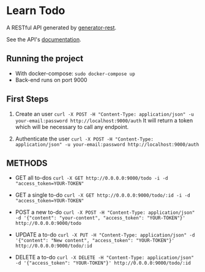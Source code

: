 # Learn Todo

A RESTful API generated by [generator-rest](https://github.com/diegohaz/generator-rest).

See the API's [documentation](DOCS.md).

## Running the project
- With docker-compose: `sudo docker-compose up`
- Back-end runs on port 9000

## First Steps
1) Create an user
`curl -X POST -H "Content-Type: application/json" -u your-email:password http://localhost:9000/auth`
It will return a token which will be necessary to call any endpoint.

2) Authenticate the user 
`curl -X POST -H "Content-Type: application/json" -u your-email:password http://localhost:9000/auth`

## METHODS

- GET all to-dos
`curl -X GET http://0.0.0.0:9000/todo -i -d "access_token=YOUR-TOKEN"`

- GET a single to-do
`curl -X GET http://0.0.0.0:9000/todo/:id -i -d "access_token=YOUR-TOKEN"`

- POST a new to-do
`curl -X POST -H "Content-Type: application/json" -d '{"content": "your-content", "access_token": "YOUR-TOKEN"}' http://0.0.0.0:9000/todo`

- UPDATE a to-do
`curl -X PUT -H "Content-Type: application/json" -d '{"content": "New content", "access_token": "YOUR-TOKEN"}' http://0.0.0.0:9000/todo/:id`

- DELETE a to-do
`curl -X DELETE -H "Content-Type: application/json" -d '{"access_token": "YOUR-TOKEN"}' http://0.0.0.0:9000/todo/:id`
